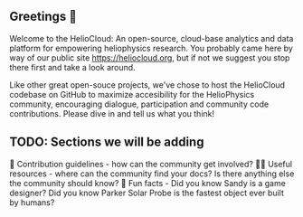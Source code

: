 ## Greetings 👋

Welcome to the HelioCloud:  An open-source, cloud-base analytics and data platform for empowering heliophysics research. You probably came here by way of our public site https://heliocloud.org,  but if not we suggest you stop there first and take a look around.

Like other great open-souce projects, we've chose to host the HelioCloud codebase on GitHub to maximize accesibility for the HelioPhysics community, encouraging dialogue, participation and community code contributions.  Please dive in and tell us what you think!


## TODO:  Sections we will be adding
🌈 Contribution guidelines - how can the community get involved?
👩‍💻 Useful resources - where can the community find your docs? Is there anything else the community should know?
🍿 Fun facts - Did you know Sandy is a game designer?  Did you know Parker Solar Probe is the fastest object ever built by humans?

